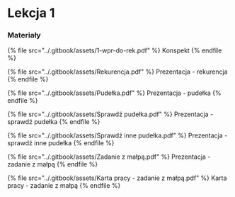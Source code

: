 # Lekcja 1

### Materiały

{% file src="../.gitbook/assets/1-wpr-do-rek.pdf" %}
Konspekt
{% endfile %}

{% file src="../.gitbook/assets/Rekurencja.pdf" %}
Prezentacja - rekurencja
{% endfile %}

{% file src="../.gitbook/assets/Pudełka.pdf" %}
Prezentacja - pudełka
{% endfile %}

{% file src="../.gitbook/assets/Sprawdź pudełka.pdf" %}
Prezentacja - sprawdź pudełka
{% endfile %}

{% file src="../.gitbook/assets/Sprawdź inne pudełka.pdf" %}
Prezentacja - sprawdź inne pudełka
{% endfile %}

{% file src="../.gitbook/assets/Zadanie z małpą.pdf" %}
Prezentacja - zadanie z małpą
{% endfile %}

{% file src="../.gitbook/assets/Karta pracy - zadanie z małpą.pdf" %}
Karta pracy - zadanie z małpą
{% endfile %}
